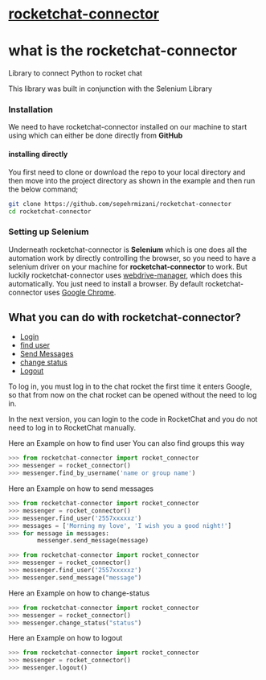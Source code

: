 # [rocketchat-connector](#)
# what is the rocketchat-connector
Library to connect Python to rocket chat 

This library was built in conjunction with the Selenium Library


### Installation

We need to have rocketchat-connector installed on our machine to start using which can either be done directly from **GitHub**

#### installing directly

You first need to clone or download the repo to your local directory and then move into the project directory as shown in the example and then run the below command; 

```bash
git clone https://github.com/sepehrmizani/rocketchat-connector
cd rocketchat-connector
```

### Setting up Selenium

Underneath rocketchat-connector is **Selenium** which is one does all the automation work by directly controlling the browser, so you need to have a selenium driver on your machine for **rocketchat-connector** to work. But luckily rocketchat-connector uses [webdrive-manager](https://pypi.org/project/webdriver-manager/), which does this automatically. You just need to install a browser. By default rocketchat-connector uses [Google Chrome](https://www.google.com/chrome/).

## What you can do with rocketchat-connector?
- [Login ](#Login)
- [find user](#find-user)
- [Send Messages](#sending-messages)
- [change status](#change-status)
- [Logout ](#Logout )


To log in, you must log in to the chat rocket the first time it enters Google, so that from now on the chat rocket can be opened without the need to log in.
 

In the next version, you can login to the code in RocketChat and you do not need to log in to RocketChat manually.


Here an Example on how to find user
You can also find groups this way

```python
>>> from rocketchat-connector import rocket_connector
>>> messenger = rocket_connector()
>>> messenger.find_by_username('name or group name')
```


Here an Example on how to send messages

```python
>>> from rocketchat-connector import rocket_connector
>>> messenger = rocket_connector()
>>> messenger.find_user('2557xxxxxz')
>>> messages = ['Morning my love', 'I wish you a good night!']
>>> for message in messages:  
        messenger.send_message(message) 
 ```
        
```python
>>> from rocketchat-connector import rocket_connector
>>> messenger = rocket_connector()
>>> messenger.find_user('2557xxxxxz')
>>> messenger.send_message("message") 
```

Here an Example on how to change-status
```python
>>> from rocketchat-connector import rocket_connector
>>> messenger = rocket_connector()
>>> messenger.change_status("status")
```

Here an Example on how to logout
```python
>>> from rocketchat-connector import rocket_connector
>>> messenger = rocket_connector()
>>> messenger.logout()
```
